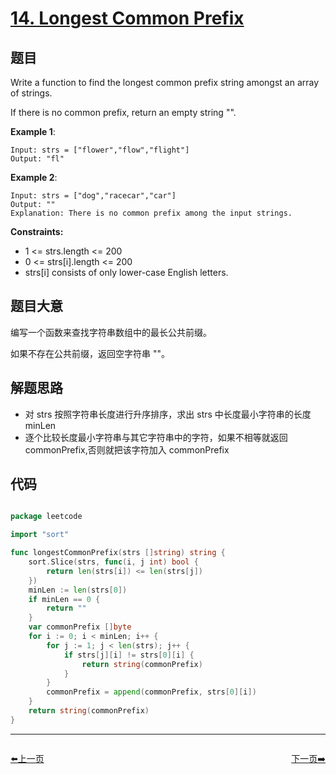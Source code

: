 # [14. Longest Common Prefix](https://leetcode.com/problems/longest-common-prefix/)

## 题目

Write a function to find the longest common prefix string amongst an array of strings.

If there is no common prefix, return an empty string "".

**Example 1**:

    Input: strs = ["flower","flow","flight"]
    Output: "fl"

**Example 2**:

    Input: strs = ["dog","racecar","car"]
    Output: ""
    Explanation: There is no common prefix among the input strings.

**Constraints:**

- 1 <= strs.length <= 200
- 0 <= strs[i].length <= 200
- strs[i] consists of only lower-case English letters.

## 题目大意

编写一个函数来查找字符串数组中的最长公共前缀。

如果不存在公共前缀，返回空字符串 ""。

## 解题思路

- 对 strs 按照字符串长度进行升序排序，求出 strs 中长度最小字符串的长度 minLen
- 逐个比较长度最小字符串与其它字符串中的字符，如果不相等就返回 commonPrefix,否则就把该字符加入 commonPrefix

## 代码

```go

package leetcode

import "sort"

func longestCommonPrefix(strs []string) string {
	sort.Slice(strs, func(i, j int) bool {
		return len(strs[i]) <= len(strs[j])
	})
	minLen := len(strs[0])
	if minLen == 0 {
		return ""
	}
	var commonPrefix []byte
	for i := 0; i < minLen; i++ {
		for j := 1; j < len(strs); j++ {
			if strs[j][i] != strs[0][i] {
				return string(commonPrefix)
			}
		}
		commonPrefix = append(commonPrefix, strs[0][i])
	}
	return string(commonPrefix)
}
```


----------------------------------------------
<div style="display: flex;justify-content: space-between;align-items: center;">
<p><a href="https://books.halfrost.com/leetcode/ChapterFour/0001~0099/0013.Roman-to-Integer/">⬅️上一页</a></p>
<p><a href="https://books.halfrost.com/leetcode/ChapterFour/0001~0099/0015.3Sum/">下一页➡️</a></p>
</div>
